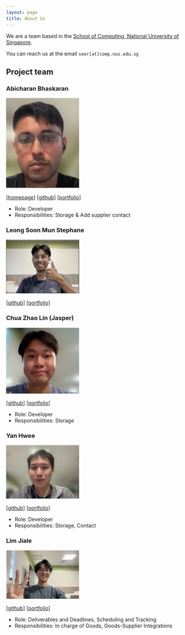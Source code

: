 ```yaml
---
layout: page
title: About Us
---
```


We are a team based in the [School of Computing, National University of Singapore](https://www.comp.nus.edu.sg).

You can reach us at the email `seer[at]comp.nus.edu.sg`

## Project team

### Abicharan Bhaskaran

<img src="images/thenosewizard.png" width="200px">

[[homepage](http://www.comp.nus.edu.sg/~damithch)]
[[github](https://github.com/thenosewizard)]
[[portfolio](team/abicharan.md)]

* Role: Developer
* Responsibilities: Storage & Add supplier contact


### Leong Soon Mun Stephane

<img src="images/leongsoonmunstephane.png" width="200px">

[[github](http://github.com/stephaneleong)]
[[portfolio](team/stephaneleong.md)]


### Chua Zhao Lin (Jasper)

<img src="images/ossaris56.png" width="200px">

[[github](http://github.com/ossaris56)]
[[portfolio](team/chuazhaolin.md)]

* Role: Developer
* Responsibilities: Storage

### Yan Hwee

<img src="images/yanhwee.png" width="200px">

[[github](https://github.com/yanhwee)]
[[portfolio](team/yanhwee.md)]

* Role: Developer
* Responsibilities: Storage, Contact

### Lim Jiale

<img src="images/jialegitgud.png" width="200px">

[[github](http://github.com/jialegitgud)]
[[portfolio](team/jialegitgud.md)]

* Role: Deliverables and Deadlines, Scheduling and Tracking
* Responsibilities: In charge of Goods, Goods-Supplier Integrations
